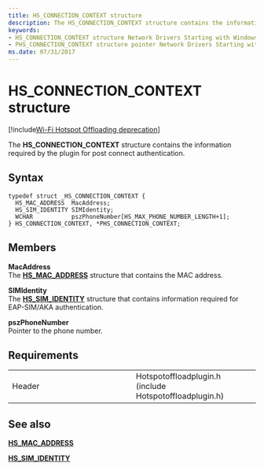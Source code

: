 ```yaml
---
title: HS_CONNECTION_CONTEXT structure
description: The HS_CONNECTION_CONTEXT structure contains the information required by the plugin for post connect authentication.
keywords: 
- HS_CONNECTION_CONTEXT structure Network Drivers Starting with Windows Vista
- PHS_CONNECTION_CONTEXT structure pointer Network Drivers Starting with Windows Vista
ms.date: 07/31/2017
---
```


# HS\_CONNECTION\_CONTEXT structure

[!include[Wi-Fi Hotspot Offloading deprecation](../includes/wi-fi-hotspot-offloading-deprecation.md)]


The **HS\_CONNECTION\_CONTEXT** structure contains the information required by the plugin for post connect authentication.

## Syntax

```ManagedCPlusPlus
typedef struct _HS_CONNECTION_CONTEXT {
  HS_MAC_ADDRESS  MacAddress;
  HS_SIM_IDENTITY SIMIdentity;
  WCHAR           pszPhoneNumber[HS_MAX_PHONE_NUMBER_LENGTH+1];
} HS_CONNECTION_CONTEXT, *PHS_CONNECTION_CONTEXT;
```

## Members

**MacAddress**  
The [**HS\_MAC\_ADDRESS**](hs-mac-address.md) structure that contains the MAC address.

**SIMIdentity**  
The [**HS\_SIM\_IDENTITY**](hs-sim-identity.md) structure that contains information required for EAP-SIM/AKA authentication.

**pszPhoneNumber**  
Pointer to the phone number.

## Requirements

<table>
<colgroup>
<col width="50%" />
<col width="50%" />
</colgroup>
<tbody>
<tr class="odd">
<td><p>Header</p></td>
<td>Hotspotoffloadplugin.h (include Hotspotoffloadplugin.h)</td>
</tr>
</tbody>
</table>

## See also


[**HS\_MAC\_ADDRESS**](hs-mac-address.md)

[**HS\_SIM\_IDENTITY**](hs-sim-identity.md)

 

 




